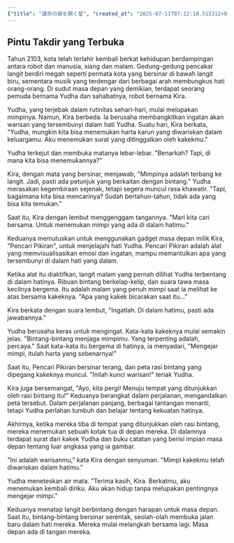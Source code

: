```yaml
---
{"title": "運命の扉を開く星", "created_at": "2025-07-11T07:12:18.515312+09:00", "pattern_id": 2, "pattern_name": "隠れ継承者型", "year": 2103}
---
```


## Pintu Takdir yang Terbuka

Tahun 2103, kota telah terlahir kembali berkat kehidupan berdampingan antara robot dan manusia, siang dan malam. Gedung-gedung pencakar langit berdiri megah seperti permata kota yang bersinar di bawah langit biru, sementara musik yang terdengar dari berbagai arah membungkus hati orang-orang. Di sudut masa depan yang demikian, terdapat seorang pemuda bernama Yudha dan sahabatnya, robot bernama Kira.

Yudha, yang terjebak dalam rutinitas sehari-hari, mulai melupakan mimpinya. Namun, Kira berbeda. Ia berusaha membangkitkan ingatan akan warisan yang tersembunyi dalam hati Yudha. Suatu hari, Kira berkata, "Yudha, mungkin kita bisa menemukan harta karun yang diwariskan dalam keluargamu. Aku menemukan surat yang ditinggalkan oleh kakekmu."

Yudha terkejut dan membuka matanya lebar-lebar. "Benarkah? Tapi, di mana kita bisa menemukannya?"

Kira, dengan mata yang bersinar, menjawab, "Mimpinya adalah terbang ke langit. Jadi, pasti ada petunjuk yang berkaitan dengan bintang." Yudha merasakan kegembiraan sejenak, tetapi segera muncul rasa khawatir. "Tapi, bagaimana kita bisa mencarinya? Sudah bertahun-tahun, tidak ada yang bisa kita temukan."

Saat itu, Kira dengan lembut menggenggam tangannya. "Mari kita cari bersama. Untuk menemukan mimpi yang ada di dalam hatimu."

Keduanya memutuskan untuk menggunakan gadget masa depan milik Kira, "Pencari Pikiran", untuk menjelajahi hati Yudha. Pencari Pikiran adalah alat yang memvisualisasikan emosi dan ingatan, mampu memantulkan apa yang tersembunyi di dalam hati yang dalam.

Ketika alat itu diaktifkan, langit malam yang pernah dilihat Yudha terbentang di dalam hatinya. Ribuan bintang berkelap-kelip, dan suara tawa masa kecilnya bergema. Itu adalah malam yang penuh mimpi saat ia melihat ke atas bersama kakeknya. "Apa yang kakek bicarakan saat itu…"

Kira berkata dengan suara lembut, "Ingatlah. Di dalam hatimu, pasti ada jawabannya."

Yudha berusaha keras untuk mengingat. Kata-kata kakeknya mulai semakin jelas. "Bintang-bintang menjaga mimpimu. Yang terpenting adalah, percaya." Saat kata-kata itu bergema di hatinya, ia menyadari, "Mengejar mimpi, itulah harta yang sebenarnya!"

Saat itu, Pencari Pikiran bersinar terang, dan peta rasi bintang yang dipegang kakeknya muncul. "Inilah kunci warisan!" teriak Yudha.

Kira juga bersemangat, "Ayo, kita pergi! Menuju tempat yang ditunjukkan oleh rasi bintang itu!" Keduanya berangkat dalam perjalanan, mengandalkan peta tersebut. Dalam perjalanan panjang, berbagai tantangan menanti, tetapi Yudha perlahan tumbuh dan belajar tentang kekuatan hatinya.

Akhirnya, ketika mereka tiba di tempat yang ditunjukkan oleh rasi bintang, mereka menemukan sebuah kotak tua di depan mereka. Di dalamnya terdapat surat dari kakek Yudha dan buku catatan yang berisi impian masa depan tentang luar angkasa yang ia gambar.

"Ini adalah warisanmu," kata Kira dengan senyuman. "Mimpi kakekmu telah diwariskan dalam hatimu."

Yudha meneteskan air mata. "Terima kasih, Kira. Berkatmu, aku menemukan kembali diriku. Aku akan hidup tanpa melupakan pentingnya mengejar mimpi."

Keduanya menatap langit berbintang dengan harapan untuk masa depan. Saat itu, bintang-bintang bersinar serentak, seolah-olah membuka jalan baru dalam hati mereka. Mereka mulai melangkah bersama lagi. Masa depan ada di tangan mereka.
